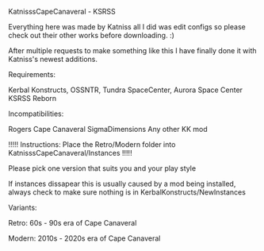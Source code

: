 KatnisssCapeCanaveral - KSRSS 

Everything here was made by Katniss all I did was edit configs so please check out their other works before downloading. :)

After multiple requests to make something like this I have finally done it with Katniss's newest additions.

Requirements:

Kerbal Konstructs,
OSSNTR,
Tundra SpaceCenter,
Aurora Space Center
KSRSS Reborn

Incompatibilities:

Rogers Cape Canaveral
SigmaDimensions
Any other KK mod


!!!!! Instructions: Place the Retro/Modern folder into KatnisssCapeCanaveral/Instances !!!!!




Please pick one version that suits you and your play style



If instances dissapear this is usually caused by a mod being installed, always check to make sure nothing is in KerbalKonstructs/NewInstances




Variants:

Retro: 60s - 90s era of Cape Canaveral

Modern: 2010s - 2020s era of Cape Canaveral


